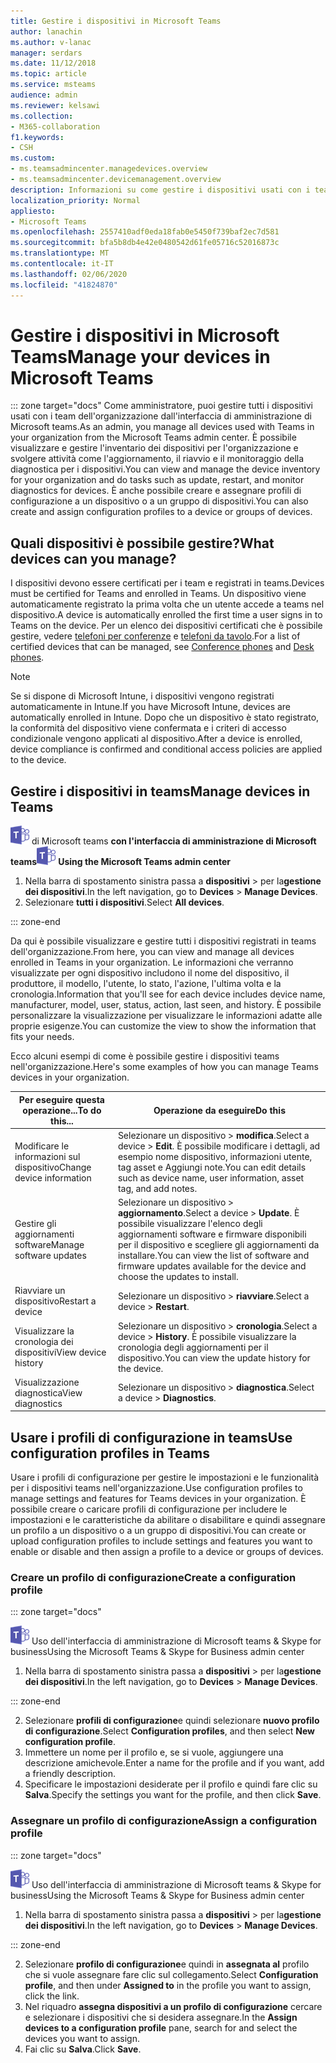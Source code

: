 ```yaml
---
title: Gestire i dispositivi in Microsoft Teams
author: lanachin
ms.author: v-lanac
manager: serdars
ms.date: 11/12/2018
ms.topic: article
ms.service: msteams
audience: admin
ms.reviewer: kelsawi
ms.collection:
- M365-collaboration
f1.keywords:
- CSH
ms.custom:
- ms.teamsadmincenter.managedevices.overview
- ms.teamsadmincenter.devicemanagement.overview
description: Informazioni su come gestire i dispositivi usati con i team dell'organizzazione.
localization_priority: Normal
appliesto:
- Microsoft Teams
ms.openlocfilehash: 2557410adf0eda18fab0e5450f739baf2ec7d581
ms.sourcegitcommit: bfa5b8db4e42e0480542d61fe05716c52016873c
ms.translationtype: MT
ms.contentlocale: it-IT
ms.lasthandoff: 02/06/2020
ms.locfileid: "41824870"
---
```

# <a name="manage-your-devices-in-microsoft-teams"></a><span data-ttu-id="f8f49-103">Gestire i dispositivi in Microsoft Teams</span><span class="sxs-lookup"><span data-stu-id="f8f49-103">Manage your devices in Microsoft Teams</span></span>

::: zone target="docs"
<span data-ttu-id="f8f49-104">Come amministratore, puoi gestire tutti i dispositivi usati con i team dell'organizzazione dall'interfaccia di amministrazione di Microsoft teams.</span><span class="sxs-lookup"><span data-stu-id="f8f49-104">As an admin, you manage all devices used with Teams in your organization from the Microsoft Teams admin center.</span></span> <span data-ttu-id="f8f49-105">È possibile visualizzare e gestire l'inventario dei dispositivi per l'organizzazione e svolgere attività come l'aggiornamento, il riavvio e il monitoraggio della diagnostica per i dispositivi.</span><span class="sxs-lookup"><span data-stu-id="f8f49-105">You can view and manage the device inventory for your organization and do tasks such as update, restart, and monitor diagnostics for devices.</span></span> <span data-ttu-id="f8f49-106">È anche possibile creare e assegnare profili di configurazione a un dispositivo o a un gruppo di dispositivi.</span><span class="sxs-lookup"><span data-stu-id="f8f49-106">You can also create and assign configuration profiles to a device or groups of devices.</span></span> 

## <a name="what-devices-can-you-manage"></a><span data-ttu-id="f8f49-107">Quali dispositivi è possibile gestire?</span><span class="sxs-lookup"><span data-stu-id="f8f49-107">What devices can you manage?</span></span>
<span data-ttu-id="f8f49-108">I dispositivi devono essere certificati per i team e registrati in teams.</span><span class="sxs-lookup"><span data-stu-id="f8f49-108">Devices must be certified for Teams and enrolled in Teams.</span></span> <span data-ttu-id="f8f49-109">Un dispositivo viene automaticamente registrato la prima volta che un utente accede a teams nel dispositivo.</span><span class="sxs-lookup"><span data-stu-id="f8f49-109">A device is automatically enrolled the first time a user signs in to Teams on the device.</span></span> <span data-ttu-id="f8f49-110">Per un elenco dei dispositivi certificati che è possibile gestire, vedere [telefoni per conferenze](https://products.office.com/microsoft-teams/across-devices/devices/category?devicetype=16) e [telefoni da tavolo](https://products.office.com/microsoft-teams/across-devices/devices/category?devicetype=34).</span><span class="sxs-lookup"><span data-stu-id="f8f49-110">For a list of certified devices that can be managed, see [Conference phones](https://products.office.com/microsoft-teams/across-devices/devices/category?devicetype=16) and [Desk phones](https://products.office.com/microsoft-teams/across-devices/devices/category?devicetype=34).</span></span>

> [!NOTE]
> <span data-ttu-id="f8f49-111">Se si dispone di Microsoft Intune, i dispositivi vengono registrati automaticamente in Intune.</span><span class="sxs-lookup"><span data-stu-id="f8f49-111">If you have Microsoft Intune, devices are automatically enrolled in Intune.</span></span> <span data-ttu-id="f8f49-112">Dopo che un dispositivo è stato registrato, la conformità del dispositivo viene confermata e i criteri di accesso condizionale vengono applicati al dispositivo.</span><span class="sxs-lookup"><span data-stu-id="f8f49-112">After a device is enrolled, device compliance is confirmed and conditional access policies are applied to the device.</span></span> 

## <a name="manage-devices-in-teams"></a><span data-ttu-id="f8f49-113">Gestire i dispositivi in teams</span><span class="sxs-lookup"><span data-stu-id="f8f49-113">Manage devices in Teams</span></span>

<span data-ttu-id="f8f49-114">![Icona che mostra il logo](media/teams-logo-30x30.png) di Microsoft teams **con l'interfaccia di amministrazione di Microsoft teams**</span><span class="sxs-lookup"><span data-stu-id="f8f49-114">![An icon showing the Microsoft Teams logo](media/teams-logo-30x30.png) **Using the Microsoft Teams admin center**</span></span>

1. <span data-ttu-id="f8f49-115">Nella barra di spostamento sinistra passa a **dispositivi** > per la**gestione dei dispositivi**.</span><span class="sxs-lookup"><span data-stu-id="f8f49-115">In the left navigation, go to **Devices** > **Manage Devices**.</span></span>
2. <span data-ttu-id="f8f49-116">Selezionare **tutti i dispositivi**.</span><span class="sxs-lookup"><span data-stu-id="f8f49-116">Select **All devices**.</span></span>  

::: zone-end

 <span data-ttu-id="f8f49-117">Da qui è possibile visualizzare e gestire tutti i dispositivi registrati in teams dell'organizzazione.</span><span class="sxs-lookup"><span data-stu-id="f8f49-117">From here, you can view and manage all devices enrolled in Teams in your organization.</span></span> <span data-ttu-id="f8f49-118">Le informazioni che verranno visualizzate per ogni dispositivo includono il nome del dispositivo, il produttore, il modello, l'utente, lo stato, l'azione, l'ultima volta e la cronologia.</span><span class="sxs-lookup"><span data-stu-id="f8f49-118">Information that you'll see for each device includes device name, manufacturer, model, user, status, action, last seen, and history.</span></span> <span data-ttu-id="f8f49-119">È possibile personalizzare la visualizzazione per visualizzare le informazioni adatte alle proprie esigenze.</span><span class="sxs-lookup"><span data-stu-id="f8f49-119">You can customize the view to show the information that fits your needs.</span></span>

 <span data-ttu-id="f8f49-120">Ecco alcuni esempi di come è possibile gestire i dispositivi teams nell'organizzazione.</span><span class="sxs-lookup"><span data-stu-id="f8f49-120">Here's some examples of how you can manage Teams devices in your organization.</span></span>  
    
|<span data-ttu-id="f8f49-121">Per eseguire questa operazione...</span><span class="sxs-lookup"><span data-stu-id="f8f49-121">To do this...</span></span>  |<span data-ttu-id="f8f49-122">Operazione da eseguire</span><span class="sxs-lookup"><span data-stu-id="f8f49-122">Do this</span></span> |
|---------|---------|
|<span data-ttu-id="f8f49-123">Modificare le informazioni sul dispositivo</span><span class="sxs-lookup"><span data-stu-id="f8f49-123">Change device information</span></span>   | <span data-ttu-id="f8f49-124">Selezionare un dispositivo > **modifica**.</span><span class="sxs-lookup"><span data-stu-id="f8f49-124">Select a device > **Edit**.</span></span> <span data-ttu-id="f8f49-125">È possibile modificare i dettagli, ad esempio nome dispositivo, informazioni utente, tag asset e Aggiungi note.</span><span class="sxs-lookup"><span data-stu-id="f8f49-125">You can edit details such as device name, user information, asset tag, and add notes.</span></span>     |
|<span data-ttu-id="f8f49-126">Gestire gli aggiornamenti software</span><span class="sxs-lookup"><span data-stu-id="f8f49-126">Manage software updates</span></span>   |<span data-ttu-id="f8f49-127">Selezionare un dispositivo > **aggiornamento**.</span><span class="sxs-lookup"><span data-stu-id="f8f49-127">Select a device > **Update**.</span></span> <span data-ttu-id="f8f49-128">È possibile visualizzare l'elenco degli aggiornamenti software e firmware disponibili per il dispositivo e scegliere gli aggiornamenti da installare.</span><span class="sxs-lookup"><span data-stu-id="f8f49-128">You can view the list of software and firmware updates available for the device and choose the updates to install.</span></span>    |
|<span data-ttu-id="f8f49-129">Riavviare un dispositivo</span><span class="sxs-lookup"><span data-stu-id="f8f49-129">Restart a device</span></span>   |<span data-ttu-id="f8f49-130">Selezionare un dispositivo > **riavviare**.</span><span class="sxs-lookup"><span data-stu-id="f8f49-130">Select a device > **Restart**.</span></span>          |
|<span data-ttu-id="f8f49-131">Visualizzare la cronologia dei dispositivi</span><span class="sxs-lookup"><span data-stu-id="f8f49-131">View device history</span></span>  | <span data-ttu-id="f8f49-132">Selezionare un dispositivo > **cronologia**.</span><span class="sxs-lookup"><span data-stu-id="f8f49-132">Select a device > **History**.</span></span> <span data-ttu-id="f8f49-133">È possibile visualizzare la cronologia degli aggiornamenti per il dispositivo.</span><span class="sxs-lookup"><span data-stu-id="f8f49-133">You can view the update history for the device.</span></span>     |
|<span data-ttu-id="f8f49-134">Visualizzazione diagnostica</span><span class="sxs-lookup"><span data-stu-id="f8f49-134">View diagnostics</span></span>  | <span data-ttu-id="f8f49-135">Selezionare un dispositivo > **diagnostica**.</span><span class="sxs-lookup"><span data-stu-id="f8f49-135">Select a device > **Diagnostics**.</span></span>        |

## <a name="use-configuration-profiles-in-teams"></a><span data-ttu-id="f8f49-136">Usare i profili di configurazione in teams</span><span class="sxs-lookup"><span data-stu-id="f8f49-136">Use configuration profiles in Teams</span></span>

<span data-ttu-id="f8f49-137">Usare i profili di configurazione per gestire le impostazioni e le funzionalità per i dispositivi teams nell'organizzazione.</span><span class="sxs-lookup"><span data-stu-id="f8f49-137">Use configuration profiles to manage settings and features for Teams devices in your organization.</span></span> <span data-ttu-id="f8f49-138">È possibile creare o caricare profili di configurazione per includere le impostazioni e le caratteristiche da abilitare o disabilitare e quindi assegnare un profilo a un dispositivo o a un gruppo di dispositivi.</span><span class="sxs-lookup"><span data-stu-id="f8f49-138">You can create or upload configuration profiles to include settings and features you want to enable or disable and then assign a profile to a device or groups of devices.</span></span> 

### <a name="create-a-configuration-profile"></a><span data-ttu-id="f8f49-139">Creare un profilo di configurazione</span><span class="sxs-lookup"><span data-stu-id="f8f49-139">Create a configuration profile</span></span>

::: zone target="docs"

![Icona che mostra il logo di Microsoft Teams](media/teams-logo-30x30.png) <span data-ttu-id="f8f49-141">Uso dell'interfaccia di amministrazione di Microsoft teams & Skype for business</span><span class="sxs-lookup"><span data-stu-id="f8f49-141">Using the Microsoft Teams & Skype for Business admin center</span></span>

1. <span data-ttu-id="f8f49-142">Nella barra di spostamento sinistra passa a **dispositivi** > per la**gestione dei dispositivi**.</span><span class="sxs-lookup"><span data-stu-id="f8f49-142">In the left navigation, go to **Devices** > **Manage Devices**.</span></span>

::: zone-end

2. <span data-ttu-id="f8f49-143">Selezionare **profili di configurazione**e quindi selezionare **nuovo profilo di configurazione**.</span><span class="sxs-lookup"><span data-stu-id="f8f49-143">Select **Configuration profiles**, and then select **New configuration profile**.</span></span>
3. <span data-ttu-id="f8f49-144">Immettere un nome per il profilo e, se si vuole, aggiungere una descrizione amichevole.</span><span class="sxs-lookup"><span data-stu-id="f8f49-144">Enter a name for the profile and if you want, add a friendly description.</span></span>
4. <span data-ttu-id="f8f49-145">Specificare le impostazioni desiderate per il profilo e quindi fare clic su **Salva**.</span><span class="sxs-lookup"><span data-stu-id="f8f49-145">Specify the settings you want for the profile, and then click **Save**.</span></span>

### <a name="assign-a-configuration-profile"></a><span data-ttu-id="f8f49-146">Assegnare un profilo di configurazione</span><span class="sxs-lookup"><span data-stu-id="f8f49-146">Assign a configuration profile</span></span>

::: zone target="docs"

![Icona che mostra il logo di Microsoft Teams](media/teams-logo-30x30.png) <span data-ttu-id="f8f49-148">Uso dell'interfaccia di amministrazione di Microsoft teams & Skype for business</span><span class="sxs-lookup"><span data-stu-id="f8f49-148">Using the Microsoft Teams & Skype for Business admin center</span></span>

1. <span data-ttu-id="f8f49-149">Nella barra di spostamento sinistra passa a **dispositivi** > per la**gestione dei dispositivi**.</span><span class="sxs-lookup"><span data-stu-id="f8f49-149">In the left navigation, go to **Devices** > **Manage Devices**.</span></span>

::: zone-end

2. <span data-ttu-id="f8f49-150">Selezionare **profilo di configurazione**e quindi in **assegnata al** profilo che si vuole assegnare fare clic sul collegamento.</span><span class="sxs-lookup"><span data-stu-id="f8f49-150">Select **Configuration profile**, and then under **Assigned to** in the profile you want to assign, click the link.</span></span>  
3. <span data-ttu-id="f8f49-151">Nel riquadro **assegna dispositivi a un profilo di configurazione** cercare e selezionare i dispositivi che si desidera assegnare.</span><span class="sxs-lookup"><span data-stu-id="f8f49-151">In the **Assign devices to a configuration profile** pane, search for and select the devices you want to assign.</span></span>
4. <span data-ttu-id="f8f49-152">Fai clic su **Salva**.</span><span class="sxs-lookup"><span data-stu-id="f8f49-152">Click **Save**.</span></span>
